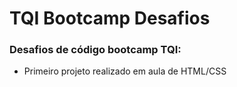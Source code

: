 # TQI Bootcamp Desafios

### Desafios de código bootcamp TQI:

- Primeiro projeto realizado em aula de HTML/CSS
